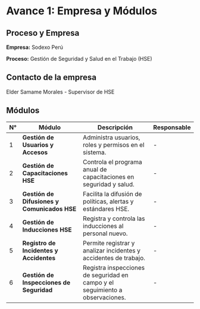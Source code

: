 # Avance 1: Empresa y Módulos
## Proceso y Empresa

**Empresa:** Sodexo Perú

**Proceso:** Gestión de Seguridad y Salud en el Trabajo (HSE)

## Contacto de la empresa

Elder Samame Morales - Supervisor de HSE

## Módulos

| N° | Módulo                                      | Descripción                                                                                            | Responsable      |
|----|---------------------------------------------|--------------------------------------------------------------------------------------------------------|------------------|
| 1  | **Gestión de Usuarios y Accesos**            | Administra usuarios, roles y permisos en el sistema.                                                  |-|
| 2  | **Gestión de Capacitaciones HSE**            | Controla el programa anual de capacitaciones en seguridad y salud.                                    |-|
| 3  | **Gestión de Difusiones y Comunicados HSE**  | Facilita la difusión de políticas, alertas y estándares HSE.                                          |-|
| 4  | **Gestión de Inducciones HSE**               | Registra y controla las inducciones al personal nuevo.                                                |-|
| 5  | **Registro de Incidentes y Accidentes**      | Permite registrar y analizar incidentes y accidentes de trabajo.                                      |-|
| 6  | **Gestión de Inspecciones de Seguridad**     | Registra inspecciones de seguridad en campo y el seguimiento a observaciones.                         |-|
